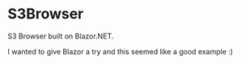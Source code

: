 # S3Browser
S3 Browser built on Blazor.NET. 

I wanted to give Blazor a try and this seemed like a good example :)
